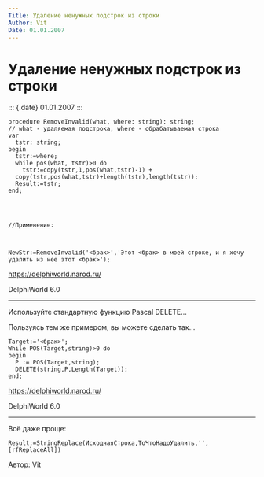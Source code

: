 ```yaml
---
Title: Удаление ненужных подстрок из строки
Author: Vit
Date: 01.01.2007
---
```



Удаление ненужных подстрок из строки
====================================

::: {.date}
01.01.2007
:::

    procedure RemoveInvalid(what, where: string): string;
    // what - удаляемая подстрока, where - обрабатываемая строка
    var
      tstr: string;
    begin
      tstr:=where;
      while pos(what, tstr)>0 do
        tstr:=copy(tstr,1,pos(what,tstr)-1) +
      copy(tstr,pos(what,tstr)+length(tstr),length(tstr));
      Result:=tstr;
    end; 
     
     
     
     
    //Применение: 
     
     
     
    NewStr:=RemoveInvalid('<брак>','Этот <брак> в моей строке, и я хочу
    удалить из нее этот <брак>');

<https://delphiworld.narod.ru/>

DelphiWorld 6.0

 

------------------------------------------------------------------------

Используйте стандартную функцию Pascal DELETE...

Пользуясь тем же примером, вы можете сделать так...

    Target:='<брак>';
    While POS(Target,string)>0 do
    begin
      P := POS(Target,string);
      DELETE(string,P,Length(Target));
    end;

<https://delphiworld.narod.ru/>

DelphiWorld 6.0

 

------------------------------------------------------------------------

Всё даже проще:


    Result:=StringReplace(ИсходнаяСтрока,ТоЧтоНадоУдалить,'',[rfReplaceAll])

Автор: Vit
